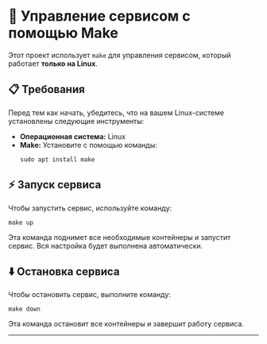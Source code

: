 # 🚀 Управление сервисом с помощью Make

Этот проект использует `make` для управления сервисом, который работает **только на Linux**. 

## 📋 Требования

Перед тем как начать, убедитесь, что на вашем Linux-системе установлены следующие инструменты:

- **Операционная система:** Linux
- **Make:** Установите с помощью команды: 
  ```
  sudo apt install make
  ```

## ⚡ Запуск сервиса

Чтобы запустить сервис, используйте команду:

```
make up
```

Эта команда поднимет все необходимые контейнеры и запустит сервис. Вся настройка будет выполнена автоматически.

## ⬇️ Остановка сервиса

Чтобы остановить сервис, выполните команду:

```
make down
```

Эта команда остановит все контейнеры и завершит работу сервиса.



---

